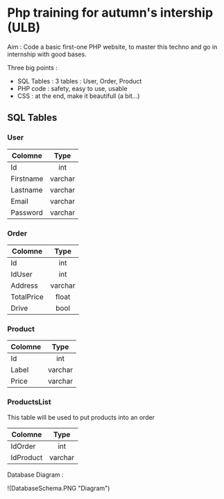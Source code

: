 # Php training for autumn's intership (ULB)

Aim : Code a basic first-one PHP website, to master this techno and go in internship with good bases.

Three big points : 
- SQL Tables : 3 tables : User, Order, Product
- PHP code : safety, easy to use, usable
- CSS : at the end, make it beautifull (a bit...)


## SQL Tables 

### User 

| Colomne | Type   |
|---------|:------:|
|Id       |int     |
|Firstname|varchar |
|Lastname |varchar |
|Email    |varchar |
|Password |varchar |

### Order

| Colomne  | Type   |
|----------|:------:|
|Id        |int     |
|IdUser    |int     |
|Address   |varchar |
|TotalPrice|float   |
|Drive     |bool    |


### Product

| Colomne | Type   |
|---------|:------:|
|Id       |int     |
|Label    |varchar |
|Price    |varchar |

### ProductsList

This table will be used to put products into an order

| Colomne | Type   |
|---------|:------:|
|IdOrder  |int     |
|IdProduct|varchar |


Database Diagram : 

!(DatabaseSchema.PNG "Diagram")
